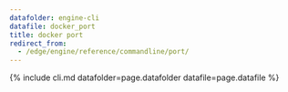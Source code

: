 ```yaml
---
datafolder: engine-cli
datafile: docker_port
title: docker port
redirect_from:
  - /edge/engine/reference/commandline/port/
---
```

<!--
This page is automatically generated from Docker's source code. If you want to
suggest a change to the text that appears here, open a ticket or pull request
in the source repository on GitHub:

https://github.com/docker/cli
-->
{% include cli.md datafolder=page.datafolder datafile=page.datafile %}

